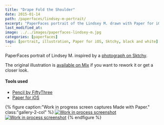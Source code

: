 ```yaml
---
title: "Drape Fold the Shoulder"
date: 2015-01-14
path: /paperfaces/lindsey-m-portrait/
excerpt: "PaperFaces portrait of the Lindsey M. drawn with Paper for iOS on an iPad."
last_modified_at: 
image: ../../images/paperfaces-lindsey-m.jpg
categories: [paperfaces]
tags: [portrait, illustration, Paper for iOS, Sktchy, black and white]
---
```


PaperFaces portrait of Lindsey M. inspired by a [photograph on Sktchy](https://sktchy.com/Tnu9X).

The original illustration is [available on Mix](https://mix.fiftythree.com/11098-Michael-Rose/1726955) if you want to rework it or get a closer look.

#### Tools used

- [Pencil by FiftyThree](https://www.amazon.com/FiftyThree-Digital-Stylus-Pencil-iPhone/dp/B01JJBUYR4/ref=as_li_ss_tl?keywords=pencil+53&qid=1550586265&s=gateway&sr=8-3&linkCode=ll1&tag=mademist-20&linkId=0134793cb840affff60f2e45a7f64678&language=en_US)
- [Paper for iOS](https://paper.bywetransfer.com/)

{% figure caption:"Work in progress screen captures Made with Paper." class:"gallery-2-col" %}
[![Work in process screenshot](../../images/paperfaces-lindsey-m-process-1-600.jpg)](../../images/paperfaces-lindsey-m-process-1-lg.jpg) [![Work in process screenshot](../../images/paperfaces-lindsey-m-process-2-600.jpg)](../../images/paperfaces-lindsey-m-process-2-lg.jpg)
{% endfigure %}
